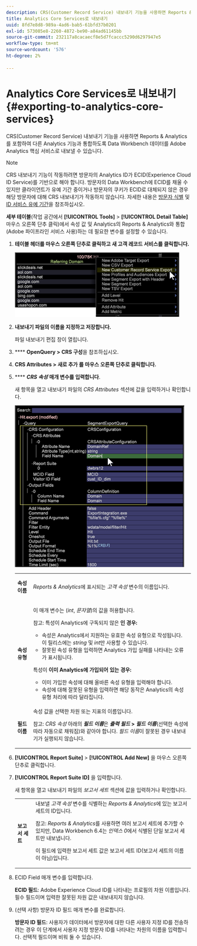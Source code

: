 ```yaml
---
description: CRS(Customer Record Service) 내보내기 기능을 사용하면 Reports & Analytics를 포함하여 다른 Analytics 기능과 통합하도록 Data Workbench 데이터를 Adobe Analytics 핵심 서비스로 내보낼 수 있습니다.
title: Analytics Core Services로 내보내기
uuid: 8fd7e8d8-989a-4ad6-bab5-61bfd37b0201
exl-id: 573085e8-2260-4872-be90-a84ad61145bb
source-git-commit: 232117a8cacaecf8e5d7fcaccc5290d6297947e5
workflow-type: tm+mt
source-wordcount: '576'
ht-degree: 2%

---
```


# Analytics Core Services로 내보내기{#exporting-to-analytics-core-services}

CRS(Customer Record Service) 내보내기 기능을 사용하면 Reports &amp; Analytics를 포함하여 다른 Analytics 기능과 통합하도록 Data Workbench 데이터를 Adobe Analytics 핵심 서비스로 내보낼 수 있습니다.

>[!NOTE]
>
>CRS 내보내기 기능이 작동하려면 방문자의 Analytics ID가 ECID(Experience Cloud ID Service)를 기반으로 해야 합니다. 방문자의 Data Workbench에 ECID를 채울 수 있지만 클라이언트가 유예 기간 중이거나 방문자의 쿠키가 ECID로 대체되지 않은 경우 해당 방문자에 대해 CRS 내보내기가 작동하지 않습니다. 자세한 내용은 [방문자 식별](https://experienceleague.adobe.com/docs/analytics/export/analytics-data-feed/data-feed-contents/datafeeds-visid.html) 및 [ID 서비스 유예 기간](https://experienceleague.adobe.com/docs/id-service/using/reference/analytics-reference/grace-period.html)을 참조하십시오.

**세부 테이블**(작업 공간에서 **[!UICONTROL Tools]** > **[!UICONTROL Detail Table]** 마우스 오른쪽 단추 클릭)에서 속성 값 및 Analytics의 Reports &amp; Analytics와 통합(Adobe 파이프라인 서비스 사용)하는 데 필요한 변수를 설정할 수 있습니다.

1. **테이블 헤더를 마우스 오른쪽 단추로 클릭하고 새 고객 레코드 서비스를 클릭합니다.**

   ![](assets/6_4_CRS.png)

1. **내보내기 파일의 이름을 지정하고 저장합니다.**

   파일 내보내기 편집 창이 열립니다.

1. **** **OpenQuery > CRS 구성**&#x200B;을 참조하십시오.
1. **CRS Attributes > 새로 추가 를 마우스 오른쪽 단추로 클릭합니다.**
1. **** ***CRS 속성*** **매개 변수를 입력합니다**.

   새 항목을 열고 내보내기 파일의 *CRS Attributes* 섹션에 값을 입력하거나 확인합니다.

   ![](assets/6_4_CRS1.png)

   <table id="table_8156A2C66C0E41D381C31F1082CCA479"> 
    <tbody> 
      <tr> 
      <td colname="col1"> <p><b>속성 이름</b> </p> </td> 
      <td colname="col2"><i>Reports &amp; Analytics</i>에 표시되는 <i>고객 속성</i> 변수의 이름입니다. </td> 
      </tr> 
      <tr> 
      <td colname="col1"><b>속성 유형</b> </td> 
      <td colname="col2"> <p>이 매개 변수는 (<i>int</i>, <i>문자열</i>)의 값을 허용합니다. </p> <p>참고: 특성이 Analytics에 구독되지 않은 <b>인 경우:</b> <p> 
      <ul id="ul_B77BF6FDA3FB4F1BBF9380C2FD938270"> 
       <li id="li_3D099456AF6B4103B227D841C81AB936">속성은 Analytics에서 지원하는 유효한 속성 유형으로 작성됩니다. 이 릴리스에는 <i>string</i> 및 <i>int</i>만 사용할 수 있습니다. </li> 
       <li id="li_EA1DBDB2E6BE49278C6CD6A5503EDC8A">잘못된 속성 유형을 입력하면 Analytics 가입 실패를 나타내는 오류가 표시됩니다. </li> 
      </ul> </p> <p>특성이 <b>이미 Analytics에 가입되어 있는 경우:</b> </p> <p> 
      <ul id="ul_16415B639F1C49A5AE9932C128184171"> 
       <li id="li_83C90D44FE5C4D979DEA786660C7F3EC">이미 가입한 속성에 대해 올바른 속성 유형을 입력해야 합니다. </li> 
       <li id="li_02C5024E335C4C59B4F7B0084232CC24">속성에 대해 잘못된 유형을 입력하면 해당 동작은 Analytics의 속성 유형 처리에 따라 달라집니다. </li> 
      </ul> </p> </p> </td> 
      </tr> 
      <tr> 
      <td colname="col1"> <p><b>필드 이름</b> </p> </td> 
      <td colname="col2">속성 값을 선택한 차원 또는 지표의 이름입니다. <p>참고: <i>CRS 속성</i> 아래의 <i><b>필드 이름</b></i>은 <b><i>출력 필드</i> &gt; <i>필드 이름</i></b>(선택한 속성에 따라 자동으로 채워짐)와 같아야 합니다. <i>필드 이름</i>이 잘못된 경우 내보내기가 실행되지 않습니다. </p> </td> 
      </tr> 
    </tbody> 
   </table>

1. **[!UICONTROL Report Suite]** > **[!UICONTROL Add New]** 을 마우스 오른쪽 단추로 클릭합니다.
1. **[!UICONTROL Report Suite ID]** 을 입력합니다.

   새 항목을 열고 내보내기 파일의 *보고서 세트* 섹션에 값을 입력하거나 확인합니다.

   <table id="table_A3279CADB74C441DA2E062E2123CE9D4"> 
    <tbody> 
      <tr> 
      <td colname="col1"><b>보고서 세트</b> </td> 
      <td colname="col2">내보낼 <i>고객 속성</i> 변수를 식별하는 <i>Reports &amp; Analytics</i>에 있는 보고서 세트의 ID입니다. <p> <p>참고: <i>Reports &amp; Analytics</i>를 사용하면 여러 보고서 세트에 추가할 수 있지만, Data Workbench 6.4는 <i>인덱스 0</i>에서 식별된 단일 보고서 세트만 내보냅니다. <p>이 필드에 입력한 보고서 세트 값은 보고서 세트 ID(보고서 세트의 이름이 아님)입니다. </p> </p> </p> </td> 
      </tr> 
    </tbody> 
   </table>

1. ECID Field 매개 변수를 입력합니다.

   **ECID 필드**: Adobe Experience Cloud ID를 나타내는 프로필의 차원 이름입니다. 필수 필드이며 입력한 잘못된 차원 값은 내보내지지 않습니다.

1. (선택 사항) 방문자 ID 필드 매개 변수를 완료합니다.

   **방문자 ID 필드**: 사용자가 데이터에서 방문자에 대한 다른 사용자 지정 ID를 전송하려는 경우 이 단계에서 사용자 지정 방문자 ID를 나타내는 차원의 이름을 입력합니다. 선택적 필드이며 비워 둘 수 있습니다.
